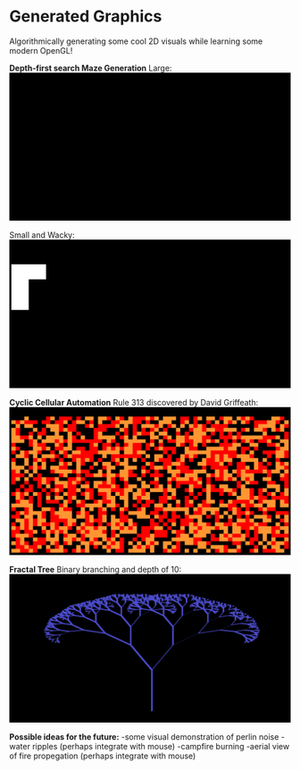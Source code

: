# Generated Graphics
Algorithmically generating some cool 2D visuals while learning some modern OpenGL!

**Depth-first search Maze Generation**
Large:
![Maze Generation Large Demo](gifs/MazeGenNonWackyLarge.gif)

Small and Wacky:
![Maze Generation Small Wacky Demo](gifs/MazeGenWackySmall.gif)

**Cyclic Cellular Automation**
Rule 313 discovered by David Griffeath:
![Cyclic CA Demo](gifs/CyclicCA313.gif)

**Fractal Tree**
Binary branching and depth of 10:
![FractalTree Demo](gifs/FractalTree.gif)

**Possible ideas for the future:**
-some visual demonstration of perlin noise
-water ripples (perhaps integrate with mouse)
-campfire burning
-aerial view of fire propegation (perhaps integrate with mouse)
